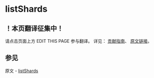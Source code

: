 # listShards

## ！本页翻译征集中！

请点击页面上方 EDIT THIS PAGE 参与翻译。
详见：
[贡献指南]( https://github.com/JinMuInfo/MongoDB-Manual-zh/blob/master/CONTRIBUTING.md )、
[原文链接](  https://docs.mongodb.com/manual/reference/command/listShards/  )。

## 参见

原文 - [listShards]( https://docs.mongodb.com/manual/reference/command/listShards/ )

